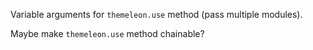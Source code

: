Variable arguments for `themeleon.use` method (pass multiple modules).

Maybe make `themeleon.use` method chainable?
